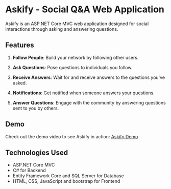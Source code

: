 # Askify - Social Q&A Web Application

Askify is an ASP.NET Core MVC web application designed for social interactions through asking and answering questions.

## Features

1. **Follow People**: Build your network by following other users.

2. **Ask Questions**: Pose questions to individuals you follow.

3. **Receive Answers**: Wait for and receive answers to the questions you've asked.

4. **Notifications**: Get notified when someone answers your questions.

5. **Answer Questions**: Engage with the community by answering questions sent to you by others.

## Demo

Check out the demo video to see Askify in action: [Askify Demo](https://www.linkedin.com/feed/update/urn:li:activity:7163608303573438464/)

## Technologies Used

- ASP.NET Core MVC
- C# for Backend
- Entity Framework Core and SQL Server for Database
- HTML, CSS, JavaScript and bootstrap for Frontend
